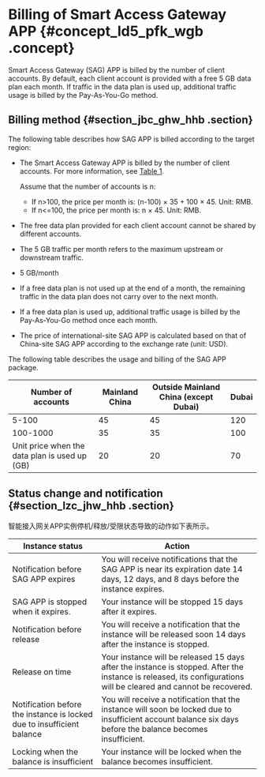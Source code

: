 # Billing of Smart Access Gateway APP {#concept_ld5_pfk_wgb .concept}

Smart Access Gateway \(SAG\) APP is billed by the number of client accounts. By default, each client account is provided with a free 5 GB data plan each month. If traffic in the data plan is used up, additional traffic usage is billed by the Pay-As-You-Go method.

## Billing method {#section_jbc_ghw_hhb .section}

The following table describes how SAG APP is billed according to the target region:

-   The Smart Access Gateway APP is billed by the number of client accounts. For more information, see [Table 1](#table_5gn_pje_b9h).

    Assume that the number of accounts is n:

    -   If n\>100, the price per month is: \(n-100\) × 35 + 100 × 45. Unit: RMB.
    -   If n<=100, the price per month is: n × 45. Unit: RMB.
-   The free data plan provided for each client account cannot be shared by different accounts.
-   The 5 GB traffic per month refers to the maximum upstream or downstream traffic.
-   5 GB/month
-   If a free data plan is not used up at the end of a month, the remaining traffic in the data plan does not carry over to the next month.
-   If a free data plan is used up, additional traffic usage is billed by the Pay-As-You-Go method once each month.
-   The price of international-site SAG APP is calculated based on that of China-site SAG APP according to the exchange rate \(unit: USD\).

The following table describes the usage and billing of the SAG APP package.

|Number of accounts|Mainland China|Outside Mainland China \(except Dubai\)|Dubai|
|------------------|--------------|---------------------------------------|-----|
|5-100|45|45|120|
|100-1000|35|35|100|
|Unit price when the data plan is used up \(GB\)|20|20|70|

## Status change and notification {#section_lzc_jhw_hhb .section}

智能接入网关APP实例停机/释放/受限状态导致的动作如下表所示。

|Instance status|Action|
|---------------|------|
|Notification before SAG APP expires|You will receive notifications that the SAG APP is near its expiration date 14 days, 12 days, and 8 days before the instance expires.|
|SAG APP is stopped when it expires.|Your instance will be stopped 15 days after it expires.|
|Notification before release|You will receive a notification that the instance will be released soon 14 days after the instance is stopped.|
|Release on time|Your instance will be released 15 days after the instance is stopped. After the instance is released, its configurations will be cleared and cannot be recovered.|
|Notification before the instance is locked due to insufficient balance|You will receive a notification that the instance will soon be locked due to insufficient account balance six days before the balance becomes insufficient.|
|Locking when the balance is insufficient|Your instance will be locked when the balance becomes insufficient.|

